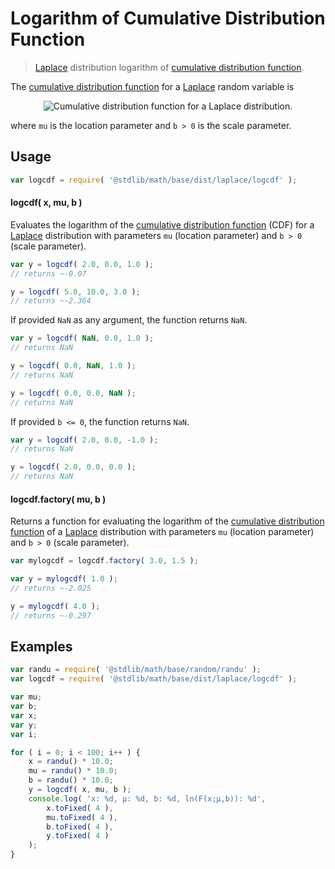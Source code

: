 # Logarithm of Cumulative Distribution Function

> [Laplace][laplace] distribution logarithm of [cumulative distribution function][cdf].


<section class="intro">

The [cumulative distribution function][cdf] for a [Laplace][laplace] random variable is

<!-- <equation class="equation" label="eq:cdf" align="center" raw="F(x;\mu,b) =\tfrac{1}{2} + \tfrac{1}{2} \sgn(x-\mu) \left(1-\exp \left(-\frac{|x-\mu|}{b} \right ) \right )" alt="Cumulative distribution function for a Laplace distribution."> -->

<div class="equation" align="center" data-raw-text="F(x;\mu,b) =\tfrac{1}{2} + \tfrac{1}{2} \sgn(x-\mu) \left(1-\exp \left(-\frac{|x-\mu|}{b} \right ) \right )" data-equation="eq:cdf">
    <img src="" alt="Cumulative distribution function for a Laplace distribution.">
    <br>
</div>

<!-- </equation> -->

where `mu` is the location parameter and `b > 0` is the scale parameter.

</section>

<!-- /.intro -->


<section class="usage">

## Usage

``` javascript
var logcdf = require( '@stdlib/math/base/dist/laplace/logcdf' );
```

#### logcdf( x, mu, b )

Evaluates the logarithm of the [cumulative distribution function][cdf] (CDF) for a [Laplace][laplace] distribution with parameters `mu` (location parameter) and `b > 0` (scale parameter).

``` javascript
var y = logcdf( 2.0, 0.0, 1.0 );
// returns ~-0.07

y = logcdf( 5.0, 10.0, 3.0 );
// returns ~-2.364
```

If provided `NaN` as any argument, the function returns `NaN`.

``` javascript
var y = logcdf( NaN, 0.0, 1.0 );
// returns NaN

y = logcdf( 0.0, NaN, 1.0 );
// returns NaN

y = logcdf( 0.0, 0.0, NaN );
// returns NaN
```

If provided `b <= 0`, the function returns `NaN`.

``` javascript
var y = logcdf( 2.0, 0.0, -1.0 );
// returns NaN

y = logcdf( 2.0, 0.0, 0.0 );
// returns NaN
```

#### logcdf.factory( mu, b )

Returns a function for evaluating the logarithm of the [cumulative distribution function][cdf] of a [Laplace][laplace] distribution with parameters `mu` (location parameter) and `b > 0` (scale parameter).

``` javascript
var mylogcdf = logcdf.factory( 3.0, 1.5 );

var y = mylogcdf( 1.0 );
// returns ~-2.025

y = mylogcdf( 4.0 );
// returns ~-0.297
```

</section>

<!-- /.usage -->


<section class="examples">

## Examples

``` javascript
var randu = require( '@stdlib/math/base/random/randu' );
var logcdf = require( '@stdlib/math/base/dist/laplace/logcdf' );

var mu;
var b;
var x;
var y;
var i;

for ( i = 0; i < 100; i++ ) {
    x = randu() * 10.0;
    mu = randu() * 10.0;
    b = randu() * 10.0;
    y = logcdf( x, mu, b );
    console.log( 'x: %d, µ: %d, b: %d, ln(F(x;µ,b)): %d',
        x.toFixed( 4 ),
        mu.toFixed( 4 ),
        b.toFixed( 4 ),
        y.toFixed( 4 )
    );
}
```

</section>

<!-- /.examples -->


<section class="links">

[cdf]: https://en.wikipedia.org/wiki/Cumulative_distribution_function
[laplace]: https://en.wikipedia.org/wiki/Laplace_distribution

</section>

<!-- /.links -->
